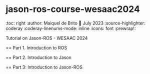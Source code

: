 # jason-ros-course-wesaac2024
:toc: right
:author: Maiquel de Brito
:date: July 2023
:source-highlighter: coderay
:coderay-linenums-mode: inline
:icons: font
:prewrap!:


Tutorial on Jason-ROS - WESAAC 2024


== Part 1. Introduction to ROS 

== Part 2. Introduction to Jason

== Part 3: Introduction to Jason-ROS
